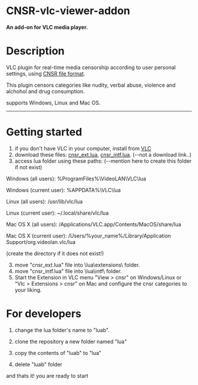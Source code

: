 # CNSR-vlc-viewer-addon

**An add-on for VLC media player.**

# Description

VLC plugin for real-time media censorship according to user personal settings,
using [CNSR file format](https://github.com/ophirhan/cnsr-file-format-specification).

This plugin censors categories like nudity, verbal abuse, violence and alchohol and drug consumption.

supports Windows, Linux and Mac OS.
_____________________________________________________________________________________________________

# Getting started

1. if you don't have VLC in your computer, install from [VLC](https://www.videolan.org/)
2. download these files: [cnsr_ext.lua](https://github.com/ophirhan/cnsr-vlc-viewer-addon/blob/main/extensions/cnsr_ext.lua), [cnsr_intf.lua](https://github.com/ophirhan/cnsr-vlc-viewer-addon/blob/main/intf/cnsr_intf.lua). (--not a download link..)
3. access lua folder using these paths: (--mention here to create this folder if not exist)

Windows (all users): %ProgramFiles%\VideoLAN\VLC\lua

Windows (current user): %APPDATA%\VLC\lua

Linux (all users): /usr/lib/vlc/lua

Linux (current user): ~/.local/share/vlc/lua

Mac OS X (all users): /Applications/VLC.app/Contents/MacOS/share/lua

Mac OS X (current user): /Users/%your_name%/Library/Application Support/org.videolan.vlc/lua

(create the directory if it does not exist!)

3. move "cnsr_ext.lua" file into \lua\extensions\ folder.
4. move "cnsr_intf.lua" file into \lua\intf\ folder.
5. Start the Extension in VLC menu "View > cnsr" on Windows/Linux or "Vlc > Extensions > cnsr" on Mac and configure the cnsr categories to your liking.

# For developers

1) change the lua folder's name to "luab".

2) clone the repository a new folder named "lua"

3) copy the contents of "luab" to "lua"

4) delete "luab" folder

and thats it! you are ready to start
